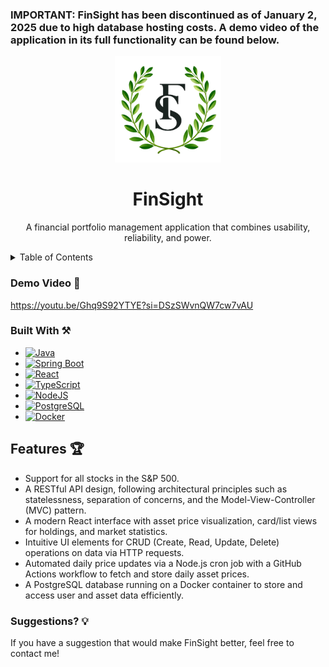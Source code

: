 <h3>IMPORTANT: FinSight has been discontinued as of January 2, 2025 due to high database hosting costs. A demo video of the application in its full functionality can be found below.</h3>

<!-- PROJECT LOGO -->
<p align="center">
  <img src="frontend/public/fs_olivebranches.png" alt="frontend/public/fs_olivebranches.png" width="170">
</p>
<div align="center">

<h1 align="center" font-size=36px>FinSight</h1>

  <p align="center">
    A financial portfolio management application that combines usability, reliability, and power.
    <br />
  </p>
</div>

<!-- TABLE OF CONTENTS -->
<details>
  <summary>Table of Contents</summary>
  <ol>
    <li>
      <a href="#demo-video">Demo Video</a>
    </li>
    <li>
      <a href="#built-with">Built With</a>
    </li>
    <li>
      <a href="#features">Features</a>
    </li>
    <li><a href="#suggestions">Suggestions?</a></li>
  </ol>
</details>


<a id="demo-video"></a>
### Demo Video 📼
<a href="https://youtu.be/Ghq9S92YTYE?si=DSzSWvnQW7cw7vAU">https://youtu.be/Ghq9S92YTYE?si=DSzSWvnQW7cw7vAU</a>

<!-- BUILT WITH -->
<a id="built-with"></a>
### Built With ⚒️
* [![Java][Java.com]][Java-url]
* [![Spring Boot][SpringBoot.com]][SpringBoot-url]
* [![React][React.com]][React-url]
* [![TypeScript][TypeScript.com]][TypeScript-url]
* [![NodeJS][NodeJS.com]][NodeJS-url]
* [![PostgreSQL][PostgreSQL.com]][PostgreSQL-url]
* [![Docker][Docker.com]][Docker-url]

<!-- FEATURES -->
<a id="features"></a>
## Features 🏆
- Support for all stocks in the S&P 500.
- A RESTful API design, following architectural principles such as statelessness, separation of concerns, and the Model-View-Controller (MVC) pattern.
- A modern React interface with asset price visualization, card/list views for holdings, and market statistics.
- Intuitive UI elements for CRUD (Create, Read, Update, Delete) operations on data via HTTP requests.
- Automated daily price updates via a Node.js cron job with a GitHub Actions workflow to fetch and store daily asset prices.
- A PostgreSQL database running on a Docker container to store and access user and asset data efficiently.

<a id="suggestions"></a>
### Suggestions? 💡
If you have a suggestion that would make FinSight better, feel free to contact me!

<!-- MARKDOWN LINKS & IMAGES -->
[Java.com]: https://img.shields.io/badge/Java-ED8B00?style=for-the-badge&logo=openjdk&logoColor=white
[Java-url]: https://www.java.com/en/
[SpringBoot.com]: https://img.shields.io/badge/SpringBoot-6DB33F?style=flat-square&logo=Spring&logoColor=white
[SpringBoot-url]: https://spring.io/projects/spring-boot
[React.com]: https://shields.io/badge/react-black?logo=react&style=for-the-badge
[React-url]: https://react.dev/
[TypeScript.com]: https://img.shields.io/badge/TypeScript-007ACC?logo=typescript&logoColor=white
[TypeScript-url]: https://www.typescriptlang.org/
[NodeJS.com]: https://img.shields.io/badge/node.js-6DA55F?style=for-the-badge&logo=node.js&logoColor=white
[NodeJS-url]: https://nodejs.org/en
[PostgreSQL.com]: https://img.shields.io/badge/PostgreSQL-316192?style=for-the-badge&logo=postgresql&logoColor=white
[PostgreSQL-url]: https://www.postgresql.org/
[Docker.com]: https://img.shields.io/badge/docker-%230db7ed.svg?style=for-the-badge&logo=docker&logoColor=white
[Docker-url]: https://www.docker.com/
